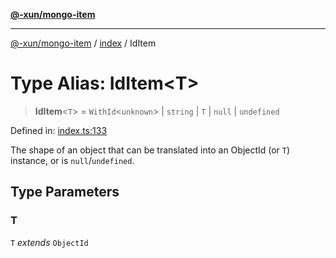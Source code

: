 [**@-xun/mongo-item**](../../README.md)

***

[@-xun/mongo-item](../../README.md) / [index](../README.md) / IdItem

# Type Alias: IdItem\<T\>

> **IdItem**\<`T`\> = `WithId`\<`unknown`\> \| `string` \| `T` \| `null` \| `undefined`

Defined in: [index.ts:133](https://github.com/Xunnamius/mongo-utils/blob/96c4924f2bd9d79c717ad51c5991406a7d6625b7/packages/mongo-item/src/index.ts#L133)

The shape of an object that can be translated into an ObjectId (or
`T`) instance, or is `null`/`undefined`.

## Type Parameters

### T

`T` *extends* `ObjectId`
